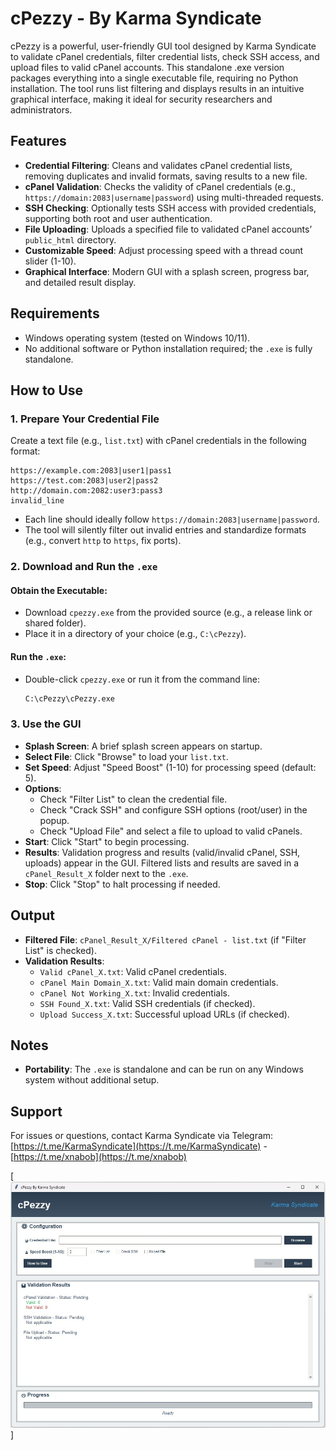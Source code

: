 # cPezzy - By Karma Syndicate

cPezzy is a powerful, user-friendly GUI tool designed by Karma Syndicate to validate cPanel credentials, filter credential lists, check SSH access, and upload files to valid cPanel accounts. This standalone .exe version packages everything into a single executable file, requiring no Python installation. The tool runs list filtering and displays results in an intuitive graphical interface, making it ideal for security researchers and administrators.

## Features

- **Credential Filtering**: Cleans and validates cPanel credential lists, removing duplicates and invalid formats, saving results to a new file.
- **cPanel Validation**: Checks the validity of cPanel credentials (e.g., `https://domain:2083|username|password`) using multi-threaded requests.
- **SSH Checking**: Optionally tests SSH access with provided credentials, supporting both root and user authentication.
- **File Uploading**: Uploads a specified file to validated cPanel accounts’ `public_html` directory.
- **Customizable Speed**: Adjust processing speed with a thread count slider (1-10).
- **Graphical Interface**: Modern GUI with a splash screen, progress bar, and detailed result display.

## Requirements

- Windows operating system (tested on Windows 10/11).
- No additional software or Python installation required; the `.exe` is fully standalone.

## How to Use

### 1. Prepare Your Credential File

Create a text file (e.g., `list.txt`) with cPanel credentials in the following format:

```
https://example.com:2083|user1|pass1
https://test.com:2083|user2|pass2
http://domain.com:2082:user3:pass3
invalid_line
```

- Each line should ideally follow `https://domain:2083|username|password`.
- The tool will silently filter out invalid entries and standardize formats (e.g., convert `http` to `https`, fix ports).

### 2. Download and Run the `.exe`

#### Obtain the Executable:
- Download `cpezzy.exe` from the provided source (e.g., a release link or shared folder).
- Place it in a directory of your choice (e.g., `C:\cPezzy`).

#### Run the `.exe`:
- Double-click `cpezzy.exe` or run it from the command line:

  ```sh
  C:\cPezzy\cPezzy.exe
  ```

### 3. Use the GUI

- **Splash Screen**: A brief splash screen appears on startup.
- **Select File**: Click "Browse" to load your `list.txt`.
- **Set Speed**: Adjust "Speed Boost" (1-10) for processing speed (default: 5).
- **Options**:
  - Check "Filter List" to clean the credential file.
  - Check "Crack SSH" and configure SSH options (root/user) in the popup.
  - Check "Upload File" and select a file to upload to valid cPanels.
- **Start**: Click "Start" to begin processing.
- **Results**: Validation progress and results (valid/invalid cPanel, SSH, uploads) appear in the GUI. Filtered lists and results are saved in a `cPanel_Result_X` folder next to the `.exe`.
- **Stop**: Click "Stop" to halt processing if needed.

## Output

- **Filtered File**: `cPanel_Result_X/Filtered cPanel - list.txt` (if "Filter List" is checked).
- **Validation Results**:
  - `Valid cPanel_X.txt`: Valid cPanel credentials.
  - `cPanel Main Domain_X.txt`: Valid main domain credentials.
  - `cPanel Not Working_X.txt`: Invalid credentials.
  - `SSH Found_X.txt`: Valid SSH credentials (if checked).
  - `Upload Success_X.txt`: Successful upload URLs (if checked).

## Notes

- **Portability**: The `.exe` is standalone and can be run on any Windows system without additional setup.

## Support

For issues or questions, contact Karma Syndicate via Telegram: [https://t.me/KarmaSyndicate](https://t.me/KarmaSyndicate) - [https://t.me/xnabob](https://t.me/xnabob)

[![App Platorm](https://raw.githubusercontent.com/cpkarma/img/main/cPezzy.jpg)]
